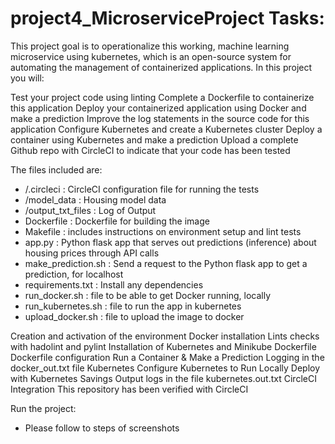# project4_MicroserviceProject Tasks:
This project goal is to operationalize this working, machine learning microservice using kubernetes, which is an open-source system for automating the management of containerized applications. In this project you will:

Test your project code using linting
Complete a Dockerfile to containerize this application
Deploy your containerized application using Docker and make a prediction
Improve the log statements in the source code for this application
Configure Kubernetes and create a Kubernetes cluster
Deploy a container using Kubernetes and make a prediction
Upload a complete Github repo with CircleCI to indicate that your code has been tested


The files included are:
* /.circleci : CircleCI configuration file for running the tests
* /model_data : Housing model data
* /output_txt_files : Log of Output 
* Dockerfile : Dockerfile for building the image 
* Makefile : includes instructions on environment setup and lint tests
* app.py : Python flask app that serves out predictions (inference) about housing prices through API calls
* make_prediction.sh : Send a request to the Python flask app to get a prediction, for localhost 
* requirements.txt : Install any dependencies 
* run_docker.sh : file to be able to get Docker running, locally
* run_kubernetes.sh : file to run the app in kubernetes
* upload_docker.sh : file to upload the image to docker


Creation and activation of the environment
Docker installation
Lints checks with hadolint and pylint
Installation of Kubernetes and Minikube
Dockerfile
Dockerfile configuration
Run a Container & Make a Prediction
Logging in the docker_out.txt file
Kubernetes
Configure Kubernetes to Run Locally
Deploy with Kubernetes
Savings Output logs in the file kubernetes.out.txt
CircleCI Integration
This repository has been verified with CircleCI

Run the project:
* Please follow to steps of screenshots